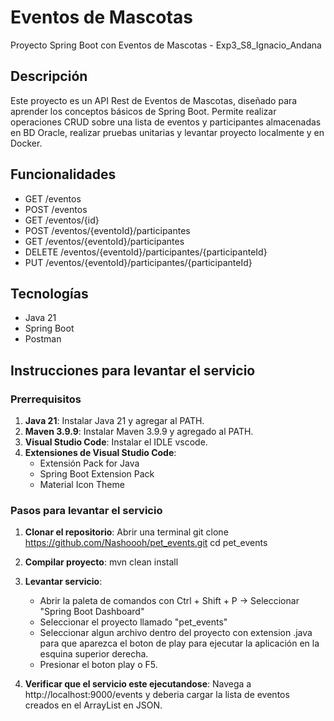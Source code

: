 # Eventos de Mascotas
Proyecto Spring Boot con Eventos de Mascotas - Exp3_S8_Ignacio_Andana

## Descripción
Este proyecto es un API Rest de Eventos de Mascotas, diseñado para aprender los conceptos básicos de Spring Boot. Permite realizar operaciones CRUD sobre una lista de eventos y participantes almacenadas en BD Oracle, realizar pruebas unitarias y levantar proyecto localmente y en Docker.

## Funcionalidades
- GET /eventos
- POST /eventos
- GET /eventos/{id}
- POST /eventos/{eventoId}/participantes
- GET /eventos/{eventoId}/participantes
- DELETE /eventos/{eventoId}/participantes/{participanteId}
- PUT /eventos/{eventoId}/participantes/{participanteId}


## Tecnologías
- Java 21
- Spring Boot
- Postman

## Instrucciones para levantar el servicio

### Prerrequisitos
1. **Java 21**: Instalar Java 21 y agregar al PATH.
2. **Maven 3.9.9**: Instalar Maven 3.9.9 y agregado al PATH.
3. **Visual Studio Code**: Instalar el IDLE vscode.
4. **Extensiones de Visual Studio Code**:
   - Extensión Pack for Java
   - Spring Boot Extension Pack
   - Material Icon Theme

### Pasos para levantar el servicio

1. **Clonar el repositorio**:
   Abrir una terminal 
   git clone https://github.com/Nashoooh/pet_events.git
   cd pet_events

2. **Compilar proyecto**:
    mvn clean install

3. **Levantar servicio**:
    - Abrir la paleta de comandos con Ctrl + Shift + P -> Seleccionar "Spring Boot Dashboard"
    - Seleccionar el proyecto llamado "pet_events"
    - Seleccionar algun archivo dentro del proyecto con extension .java para que aparezca el boton de play para ejecutar la aplicación en la esquina superior derecha.
    - Presionar el boton play o F5.

4. **Verificar que el servicio este ejecutandose**:
    Navega a http://localhost:9000/events y deberia cargar la lista de eventos creados en el ArrayList en JSON.
